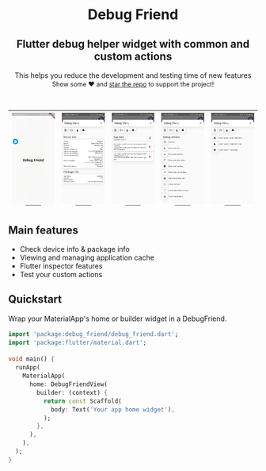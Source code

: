 <div align="center">
    <h1>Debug Friend</h1>
</div>
<h2 align="center">Flutter debug helper widget with common and custom actions</h2>
<p align="center">
    This helps you reduce the development and testing time of new features
   <br>
   <span style="font-size: 0.9em"> Show some ❤️ and <a href="https://github.com/Frezyx/debug_friend">star the repo</a> to support the project! </span>
</p>
<br>

| ![Image](example/repo_files/preview.gif) | ![Image](example/repo_files/s1.jpg) | ![Image](example/repo_files/s2.jpg) | ![Image](example/repo_files/s3.jpg) | ![Image](example/repo_files/s4.jpg) | 
| :------------: | :------------: | :------------: | :------------: |  :------------: |

## Main features

- Check device info & package info
- Viewing and managing application cache
- Flutter inspector features
- Test your custom actions

## Quickstart

Wrap your MaterialApp's home or builder widget in a DebugFriend.

```dart
import 'package:debug_friend/debug_friend.dart';
import 'package:flutter/material.dart';

void main() {
  runApp(
    MaterialApp(
      home: DebugFriendView(
        builder: (context) {
          return const Scaffold(
            body: Text('Your app home widget'),
          );
        },
      ),
    ),
  );
}
```
